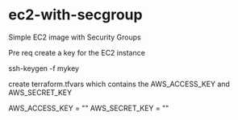 # ec2-with-secgroup
Simple EC2 image with Security Groups 

Pre req create a key for the EC2 instance 

ssh-keygen -f mykey

create terraform.tfvars which contains the AWS_ACCESS_KEY and AWS_SECRET_KEY 

AWS_ACCESS_KEY = ""
AWS_SECRET_KEY = ""

